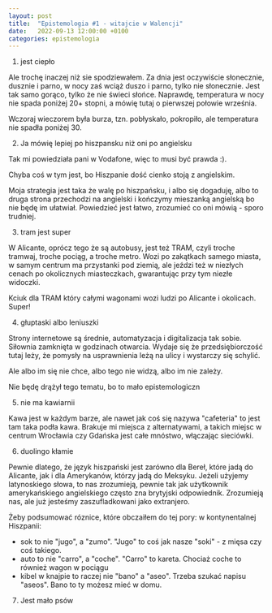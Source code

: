```yaml
---
layout: post
title:  "Epistemologia #1 - witajcie w Walencji"
date:   2022-09-13 12:00:00 +0100
categories: epistemologia
---
```


<!-- <iframe width="480" height="360" src="http://www.youtube.com/embed/cVLKbuxklHI" frameborder="0"> </iframe> -->

1. jest ciepło

Ale trochę inaczej niż sie spodziewałem. Za dnia jest oczywiście słonecznie, dusznie i parno, w nocy zaś wciąż duszo i parno, tylko nie słonecznie. Jest tak samo gorąco, tylko że nie świeci słońce. Naprawdę, temperatura w nocy nie spada poniżej 20+ stopni, a mówię tutaj o pierwszej połowie września.

Wczoraj wieczorem była burza, tzn. pobłyskało, pokropiło, ale temperatura nie spadła poniżej 30. 

2. Ja mówię lepiej po hiszpansku niż oni po angielsku

Tak mi powiedziała pani w Vodafone, więc to musi być prawda :).

Chyba coś w tym jest, bo Hiszpanie dość cienko stoją z angielskim.

Moja strategia jest taka że walę po hiszpańsku, i albo się dogaduję, albo to druga strona przechodzi na angielski i kończymy mieszanką angielską bo nie będę im ułatwiał. Powiedzieć jest łatwo, zrozumieć co oni mówią - sporo trudniej. 

3. tram jest super

W Alicante, oprócz tego że są autobusy, jest też TRAM, czyli troche tramwaj, troche pociąg, a troche metro. Wozi po zakątkach samego miasta, w samym centrum ma przystanki pod ziemią, ale jeździ też w niezłych cenach po okolicznych miasteczkach, gwarantując przy tym niezłe widoczki.

Kciuk dla TRAM który całymi wagonami wozi ludzi po Alicante i okolicach. Super!

4. głuptaski albo leniuszki

Strony internetowe są średnie, automatyzacja i digitalizacja tak sobie. Siłownia zamknięta w godzinach otwarcia. Wydaje się że przedsiębiorczość tutaj leży, że pomysły na usprawnienia leżą na ulicy i wystarczy się schylić.

Ale albo im się nie chce, albo tego nie widzą, albo im nie zależy. 

Nie będę drążył tego tematu, bo to mało epistemologiczn

5. nie ma kawiarnii

Kawa jest w każdym barze, ale nawet jak coś się nazywa "cafeteria" to jest tam taka podła kawa. Brakuje mi miejsca z alternatywami, a takich miejsc w centrum Wrocławia czy Gdańska jest całe mnóstwo, włączając sieciówki.

6. duolingo kłamie

Pewnie dlatego, że język hiszpański jest zarówno dla Bereł, które jadą do Alicante, jak i dla Amerykanów, którzy jadą do Meksyku. Jeżeli użyjemy latynoskiego słowa, to nas zrozumieją, pewnie tak jak użytkownik amerykańskiego angielskiego często zna brytyjski odpowiednik. Zrozumieją nas, ale już jesteśmy zaszufladkowani jako extranjero.

Żeby podsumować róznice, które obczaiłem do tej pory: w kontynentalnej Hiszpanii:
* sok to nie "jugo", a "zumo". "Jugo" to coś jak nasze "soki" - z mięsa czy coś takiego.
* auto to nie "carro", a "coche". "Carro" to kareta. Chociaż coche to również wagon w pociągu
* kibel w knajpie to raczej nie "bano" a "aseo". Trzeba szukać napisu "aseos". Bano to ty możesz mieć w domu.

7. Jest mało psów

